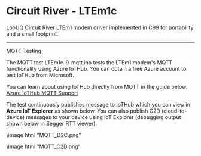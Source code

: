 # Circuit River - LTEm1c 

LooUQ Circuit River
LTEm1 modem driver implemented in C99 for portability and a small footprint.

----
MQTT Testing

The MQTT test LTEm1c-9-mqtt.ino tests the LTEm1 modem's MQTT functionality using Azure IoTHub. You can obtain a free Azure account to test IoTHub from Microsoft.

You can learn about using IoTHub directly from MQTT in the guide below.
[Azure IoTHub MQTT Support](https://docs.microsoft.com/en-us/azure/iot-hub/iot-hub-mqtt-support)

The test continuously publishes message to IoTHub which you can view in **Azure IoT Explorer** as shown below. You can also publish C2D (cloud-to-device) messages to your
device using IoT Explorer (debugging output shown below in Segger RTT viewer).

\image html "MQTT_D2C.png"

\image html "MQTT_C2D.png"


